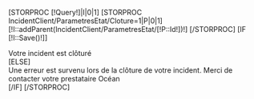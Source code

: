 [STORPROC [!Query!]|I|0|1]
    [STORPROC IncidentClient/ParametresEtat/Cloture=1|P|0|1]
        [!I::addParent(IncidentClient/ParametresEtat/[!P::Id!])!]
    [/STORPROC]
    [IF [!I::Save()!]]
        <div class="alert alert-success">Votre incident est clôturé</div>
    [ELSE]
        <div class="alert alert-error">Une erreur est survenu lors de la clôture de votre incident. Merci de contacter votre prestataire Océan</div>
    [/IF]
[/STORPROC]